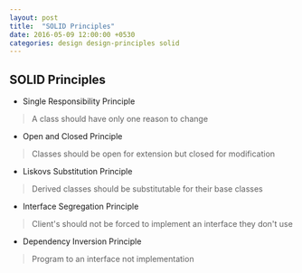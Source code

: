 ```yaml
---
layout: post
title:  "SOLID Principles"
date: 2016-05-09 12:00:00 +0530
categories: design design-principles solid
---
```


## SOLID Principles

* Single Responsibility Principle
> A class should have only one reason to change
* Open and Closed Principle
> Classes should be open for extension but closed for modification
* Liskovs Substitution Principle
> Derived classes should be substitutable for their base classes 
* Interface Segregation Principle
> Client's should not be forced to implement an interface they don't use
* Dependency Inversion Principle
> Program to an interface not implementation
